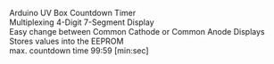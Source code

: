 Arduino UV Box Countdown Timer <br/>
Multiplexing 4-Digit 7-Segment Display<br/>
Easy change between Common Cathode or Common Anode Displays<br/>
Stores values into the EEPROM <br/>
max. countdown time 99:59 [min:sec]
